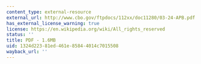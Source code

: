 ```yaml
---
content_type: external-resource
external_url: http://www.cbo.gov/ftpdocs/112xx/doc11280/03-24-APB.pdf
has_external_license_warning: true
license: https://en.wikipedia.org/wiki/All_rights_reserved
status: ''
title: PDF - 1.6MB
uid: 1324d223-81ed-461e-8584-4014c7015508
wayback_url: ''
---
```


